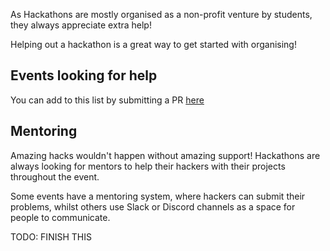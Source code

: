 As Hackathons are mostly organised as a non-profit venture by students, they
always appreciate extra help!

Helping out a hackathon is a great way to get started with organising!

## Events looking for help

You can add to this list by submitting a PR [here](https://github.com/HHEU/wiki)

## Mentoring

Amazing hacks wouldn't happen without amazing support! Hackathons are always looking for mentors to help their hackers with their projects throughout the event.

Some events have a mentoring system, where hackers can submit their problems, whilst others use Slack or Discord channels as a space for people to communicate.

TODO: FINISH THIS